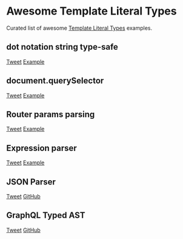 # Awesome Template Literal Types

Curated list of awesome [Template Literal Types](https://devblogs.microsoft.com/typescript/announcing-typescript-4-1-beta/#template-literal-types) examples.

## dot notation string type-safe

[Tweet](https://twitter.com/diegohaz/status/1309489079378219009)
[Example](https://www.typescriptlang.org/play?ts=4.1.0-pr-40336-88#code/FAFwngDgpgBACgQxACwJIFsIBsA8AVAGhgGkowYoAPEKAOwBMBnGAazIHsAzGPAPhgC8wGCTIVqdJjEYgATgEtaAc2EwA-DwDapMAF1xNBswBKUAMbtZ9HDIXKiCWmF6qRGgD4wABgBIA3joAvgB0-ogoGNj42mS6RACilGZYAK70UDhsYFxaOnGsHNyOYJq6vPwAZNJyikqBXq4iMJ6+AWQh-onJaRlZOXgxekR9RU6lldV2dQ1NMABcMLRQAG5QsqoLS6uyANzAoJCw4WiYWABM+PwC8EgnUYQF2dx8zY-9ewfQNyiXgt9351+VEMUlstVeIx46n+kUBLwWkLwH3AX2OADUEKkMg84AZJMxjpcrqpccD8d5-IpOGtRGAOn4qTTTDJ6qoNDo8UY3s9GhpmSBOVJCQM8i5Zm5-hisdE8kR+WLxZsVmtGkrtht4ILmIjeVo4LpVYtlbt9ulkghZLBOClaGYQPJ2LQYEooCB8ERSRIucLygAKdgAIwAVgsHhBbgs4ABKSO3KUpbEe3gfCy0GQwQNB8wC65+VSceSyGQAOQQ6CgCwARAAReRQJTsSsEVRYBAlssVmCVgASCAAXk3VAgXQsAMwABmbIggsnYWbtjAWmkafkWHarpgQLHkICbMFTNQDKRAlkXMAAbAAOGCBKdNVe0dddgDCjpkSCge4PCiPJ6LCwARjOG87wNQIYDbfc3xAD4XRAf1g2zIhKxnOds0YYJKyjHYgA)

## document.querySelector

[Tweet](https://twitter.com/MikeRyanDev/status/1308472279010025477)
[Example](https://www.typescriptlang.org/play?ts=4.1.0-dev.20200920#code/C4TwDgpgBAymA2BLYAeGUIA9gQHYBMBnKQ4AJ0VwHMAaKAEQ2zyJPMqoD4oBeWJnAWIADACQBvSgDMIZKABUAvhPrLJuGXICqi4VAD8UANry6AOgtwkqLXXqcAulABcxmA4DcAKFCQFAQwBrCAAZf1IUADVuPkiBFmIjJ0NcCAA3WRcoOKxBViNSCmpk7KMABidXHOYhY0KOcwtpTIAlEvkg0PDUFu5XVIyyb19oeQoAWxCIKVRqvOJ66hjs+Nq9CWa5Ft0DBQmpmZRerMjh8FGJlsQqAAtZ1dZFrl4V3ISoMXVNKG2P3bHEOMrrcen1smc-ADxlEHgt2EsXlCDqgocC7lFOJwIdAYOwwABZAD2+EQUkQshhb1qTzo+NhbCKz1i9M+mygITU+LUbIAgjtDCETtjYHiiSSybJCJSao94UyRRQCcTSeSyGhRcqJWrcYqxSqKTrEErxaqonQAORmc2cC0AYmtFqMDqg5uc1uFHWCYVIPJmsnkhOCuGl8wZDQU9Key0Nxv1ZClnq6ESsyBQUIxdHkmKxPnOUAA4hBgN7gABReAQcZ4YAAOX8VZD7yjiM6Jd9ODIAaDadb3Xb-sDeDNLpdNtH7tzfkLZf8AGMbuXK9W6w3InRBVTZYyki8kssvFBD68ZYknAejxeBVBzxfD1V6QU5Wfb0fDEYLGYQnRpyXF1XcLW9YQFE5QOI414vnex6ho+jKNGYbJtBBkGGNOpZzguFb-oBDYtHQ74WF+BZFr+WHLkBIEVI43A3rerhJMKaFkQBK4QFKcxNnKyxoRhf7kQ2KazBaNDWjmIxQHxAEAEIgKxjbUlxLy0RxtTBCAhJSFAAAS8j4iEknAB0VCsfi-hgMhL6GDpekGUZJlmUYkTPpB96bsQakabAkT5rZ-jGUBpnmbRl5eT5zGGX59lgI5zkvq4BnCqZwDzuhKXhcOG4nhJ4VQAAPlAuAAK7wPALxFSV+4Xip+SxbeV7BUerlZbBHC1SFgr5QZMlyZEoE0ZBJwPjSUAfohbWvlASUpbx6V4eyeXZUu0myRRvVUf1Lnst4k7QAAioVsggC0bHFSikaKXwU0LjNS2oExt2sQmmLbQA9AAVG9B5vRJmD1ggEBfS9Xj4BAs7wP4ZDQFIhW4LOwCIISuBQAAjgdZAgDAEAVnDhJqvI52MpwAAUqOHa48gAJSuPth3HYQp1pjmXizojpBQP4Lyk+jmPY8AuNE+aJJpGYABG-i4KkcjcP4Zizv4JUALR8wrc7w4j5oU1AL0vQr3DWSEPKwzcuMGczrPAFAIuc2jGNY6DfNkALlBgIVwB0ELGtazreu6SEACSuAu2WOX5fr9CIGkpss7gbOztbh08-b-PmrOiBkGDEBGLOmA8AARAAjAArGUucOJ72u66FADCacZ1H5tQPg8fc3bOOO+aIuu3zuC2p3IAK7ghIAO7l972m+1JXeI-XMcW9AfBc7bvPJ4Q9sI0jYDOGS8bAArGlK+cGseF7lf6wAChDflkGZmG3V4QA)

## Router params parsing

[Tweet](https://twitter.com/danvdk/status/1301707026507198464)
[Example](https://www.typescriptlang.org/play?ts=4.1.0-pr-40336-88#code/C4TwDgpgBAogHsATgQwMbAEoHsCuwIAKyKAtgM4A8AKlBAhAHYAmZUZSAlgwOYB8UAXgBQUNpx616zVlRFQA-FAwRUWREwrtEXbgBox2nrzkAuKDTr5pUAAYASAN5cAZhERQAysGLAAviccXNygiUl8AekCGV3dldl8bOUUHAG0AayguEOJkEigAHyg0iBAsZ1gEFHRsPEIc8go44F4AXTMtHV9Tc0krFlsomM9vRD8Ap2jg0NyEpKhUjKzpkjaDTu6HXwBuISEmFQAbYmhnHAZ0DiwGKAALZGYDiABxCGBG3Hxexn6OowAKOSID4QMw1fC6OR3B5uMx-MD1MhmeBINCYYHLShgiC8ACUgn4ADcsBwmEIcWYiSSdkIoUxHi9gH8AOThMBYdhkcImNnsACSTCZ+jhCLxAn4DjkqgY7HmPOA-N8gig8NIZC2onC4SgoEgmVYv24kquZCwjwAdAcsNw4ez5UwcTtfA7drT6a9mazbZzubb+VzVCQSIw7YKoH8HHL+foA0GGHanfj5kbpaaIBarTa+Uxo1hA8H+c6ndShI9gFAgbUlQAicI4MhuLl1tz8qsu+5057uivgsMOKA4BNipNCJ1AA)

## Expression parser

[Tweet](https://twitter.com/NicoloRibaudo/status/1304515347932999680)
[Example](https://www.typescriptlang.org/play?useDefineForClassFields=true&ts=4.1.0-dev.20200911#code/PQKhFgCgAIWhlAwgJQPIBl3QCqpwCQFFoAhVbXAWQEIpZo64BeF1t9jzr7lxhmONgAWASwDO0AO4iANjOgAjAKbQArgDsAtgEMR6gC6712hTKUAaaGID20fUKUAnFdudXrmlY9VmJASWh1JSUAEztbADNrOWtJADo+PgBVfVkAfTh9AE8AByUJVxV1a30rPIBjEQiRcvDoAEF4bDFLBVVSwugAcyUgxxqceDVUmRFU-ISBaAA5DLtc-OhO4pCVCO1y-Wt+icSpwgA3JyzoAAVXMSU4JQAPCv0JMcf1HPbAkrry6wMjJfUTszaEJ6LpSUT6fI5Da7KZ8c6OS6ZBYSJRjByOaDOfSqRzqJZnC5KQiORzbAA8lHyYm0PQAfNBtvjsTkzNAANrTayrSzTW76eDWHHlJQAXUmsGAUCg2TyBIRTmJpMcJG0l2gTGgAG9oE4lQAuOzeFQAXwA3NKFnLLo5FeTKWJqT0dTcIeoQhIxPp+uoupYBUKVHzeu6rF6QerQ96uvSNfbHSoAGTQFLpABiMm0+mwCzJ8OttuVqsTWvcAYN-scwugxtp5sgMpUBbSSXUzg2QhMrI1eYVJPJACJ6g6nKlvgaW23yh3TCoG-3axbZU2W7d7qEAOK9Jw1eBhn0Rns2vuOMn9ld3JSbULdLf9WqeqPzPLzusN6BNwgXq8hMkAdQ7pRBm6Hp7r60D-k4gYusGIFRn6gqVlBrohg+IIxlavZKmSAAGn5rmEADkAAkmr-pmxoEUsEQQhixGkeiSgUdh8EBgukCLioKYyGk6aZtmeRktg6HYM6yESNYCgAFaXqUAD8JZsgA0tAejQAA1koWTWBEOAiuOIw8RmWY5tgSkivSxrQAa2BSvWlqNNgnKrIJlpAShoGWKcpI5GI6FcYZfE5tqDbWZallJl51g+Wxb6zNMqieHe6BjE42gyGSABqaWqEhMGRmhEYOU5SinvFiU1MlNFpf2ljagc2VKAaWUyDl1YxZaswkHorhZHhzgOiI3xkqgOSiXlqE+pY6BKNRljICIXRCPo6FFVyJX9l1xiOL1dz9WIg3qDVJZRalboGiNlhmNRBrTbNmILUtBrzYtpQ1nWHHvpm-4pWIULCmIZIVlWbmwQVTB0Pl+4gwgCFVvJh4Fqe574TefQDBNoJzvSeoQ0DuXAdA2HQCRegRE4Mx8saRPyYQX3gpC0IA7yLrY7jsNKO9dmyog3ypOoOVksg+Q+PoPJ8mNBMY+hbJC2IIuWLT+jfRCv2M2SzPLSKnNvj2ZXKI4aR6DRxjpfCqRpRL7lwTDAaW6DPoxhDGN2zbiHQDTx7NkEX4QiEm5o+Uu6PjjMCu8D0EE9hAAMJPqGTGIa1T7sYXrTiGwYTgmzhJFmyIaXGlHzEUyzVls7b0PYQAjLH8fF-oSfw4SqcG0bmdpdnmq5-nldFxrrOh3jLvYQATDX5OJ9TKcJfr6fG+32E5645syMaw+93y-fQGH+MhthADMY8J5Tk+69Paet7i8+L44y-Gnv68lyHW+DxXAAsh91w3U+aDPF9Zwvncl55xXq-B+y1S4D3ZkPAArB-CeydT4-3PhnS+6UAFdxXtAsBm9t5DwAGxwOPggpuZ8W4oP-tfW+eDsEQOflAiuAB2QhLov6IN-uQq+gCb7AONAwmhT9cEVwABzMPrifEhSCyFzzQZQnhQj+FlzdhXAAnKI1hEj2HSI7hg40yiFGhzZBgliiEta2R1hopwgN6ERytmDJ2oEXaDw9kqL2q4ZIblvDuBxAi2HIK0f2I6eN6TQzZAE4xwoRTEPlEeLC-Y-DqHqqMMI-NJGBPZjg3xUi27pTCdvYJNiJBsgAaTcepCqaWGKXHcex9InyQ5GkMq25yiVVSulZutIFZ0x+n9fI6sN6RIEcuVsSh2ydg5mYy0PYvIiB0NtPqVIDppChM4AwDh9oAC9QhWPLgUyG0Z1T2MfNDJx75PbI3cX7TxgdvEQymf0WZO0ch7UWcs3o9h8giE2SENIXwDB6AFj2eoIRgSpCOPMgaQ0glsQ+ncmZPVwX7W+EswoqyPlfJ+bzf5JVZYixdmyCS0lNiWAxpEgAPhhGJ2wVSXEdqHHFMhAK7PxVJGSxLQK1IhlvZ20N6X6DZJXWppyXHnO-P7JpQdwwCK3ry-lkSK4AEo1GTxlsLBlbIo4ik6Uremqt-p9JZgMzlQrthpDwhc088qjr9nhG8tZnzQgIoOkdGVAqcG8u1pMwk0yHmOshdYsSezaVcocccqBziTUit9mKu8Er9wCJfrs7CAAKJVUTLjevhbtBZSLXmoo2VsxWysGZ6r7hkixJ4gkTNlD2SgIsRAshqJmEQYKs0QvUNspRuypYHNDty3ZJyhluNFVc2NoIfFevuZmp52b21BLxSUjEt1RaExAB-DBE8OWhy3jWutDbyhNpbdOttZJC06p6QDddG98kBrZAu6Az0loVKVZurer72SdW6nM1tiL239hAEdJdc0HrLS1UW3VvS+6Gq3cag2Zrvynl9YdSwf6jqXsfrcidcKv1Hp-R24U168q3qqYumay7sLADXUAtKG73ZGp3Qy+tox92gqJN+g6J6ukq3PbmKjMhS3zuI-e4DT7NR3po7JI1W96mbSnc8oa-ZgAAdI0Bl6HTPrau6WrSDtDX0fh9ls-siGrWKc8rxvuOnYU+rY361iAna6AcJgAUko9w6jNTaPQfo6kPdB7WM4fY6ezTeq0PLQIwTIjtcH1kefR5t9UmP1bUeXJ39jmlN3Si2pwLXGtP9J01vPT+EEPWaQ9AfsqXTOub4xvCzmGrP+Zs4haFXMVCAuBWMZtfnkt4Z3vbfZ4Ne0hv7WGmDrj9OXIDqOmr8pa0MZ8yxxD3Wwshgi+TBz2EADULnl7ibo4SIFIKOsLay8W3pIXaRLcKXeqLImxPuYk9B+LaQZPYa6-2dbaXl0ZdA2enLBq8sjbg77Ir9WStvdQ2Z6r47pu7qY75hbc6Ql3rWwAWi28Anbnm9ttfm8VjjGnsvBYhyzC77IrvCcJjF+7cX31Pc-Ulmdp5kcfZU0tTLnGTtM1y1KgHY3gfJatUzir23IcYeh7N2HOOQeLc5jCwkXtJCOG0DkXlgtVWMpvQS1leyyUUoLNSpQQb71q7xZrol2vYuvr7QGl1grB1jejV44ORrjvgYBjbknATk4yo1f9hGx4kbexRlsDSJX3c6fdVWlrhJusu27f14NRyhu23DQbSNHiJs3NDj2eXivldq54-Kfb7XD1dZd9xqFTW3wOQPNH-sldoDregJXF8H0ouFSaKE-oL1+ymMgEAA)

## JSON Parser

[Tweet](https://twitter.com/buildsghost/status/1301976526603206657)
[GitHub](https://github.com/jamiebuilds/json-parser-in-typescript-very-bad-idea-please-dont-use)


## GraphQL Typed AST

[Tweet](https://twitter.com/dotansimha/status/1302294238139473923)
[GitHub](https://github.com/dotansimha/graphql-typed-ast)
